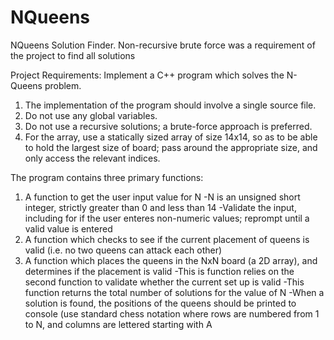 # NQueens
NQueens Solution Finder. Non-recursive brute force was a requirement of the project to find all solutions

Project Requirements:
Implement a C++ program which solves the N-Queens problem.

1. The implementation of the program should involve a single source file.
2. Do not use any global variables.
3. Do not use a recursive solutions; a brute-force approach is preferred.
4. For the array, use a statically sized array of size 14x14, so as to be able to hold the largest size of board; pass around the appropriate size, and only access the relevant indices.

The program contains three primary functions:
1. A function to get the user input value for N
-N is an unsigned short integer, strictly greater than 0 and less than 14
-Validate the input, including for if the user enteres non-numeric values; reprompt until a valid value is entered
2. A function which checks to see if the current placement of queens is valid (i.e. no two queens can attack each other)
3. A function which places the queens in the NxN board (a 2D array), and determines if the placement is valid 
-This is function relies on the second function to validate whether the current set up is valid
-This function returns the total number of solutions for the value of N
-When a solution is found, the positions of the queens should be printed to console (use standard chess notation where rows are numbered from 1 to N, and columns are lettered starting with A
